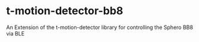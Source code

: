 # t-motion-detector-bb8
An Extension of the t-motion-detector library for controlling the Sphero BB8 via BLE

